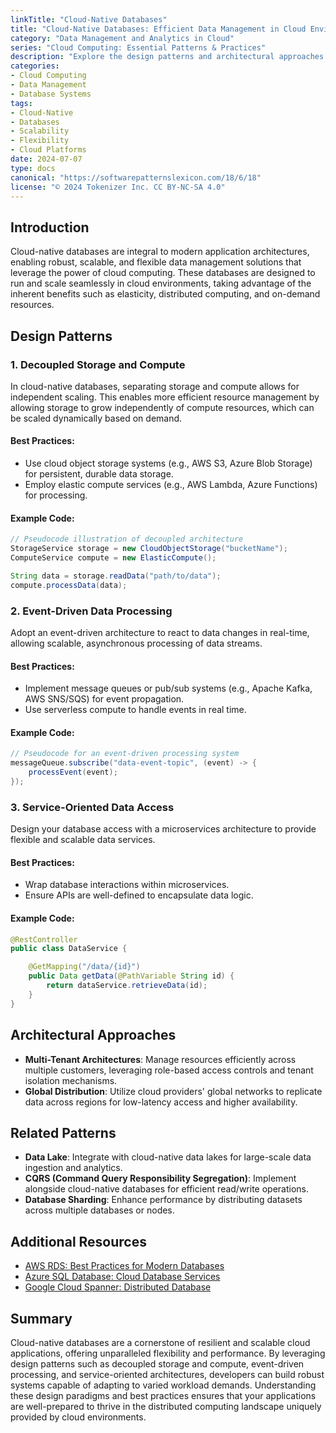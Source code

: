```yaml
---
linkTitle: "Cloud-Native Databases"
title: "Cloud-Native Databases: Efficient Data Management in Cloud Environments"
category: "Data Management and Analytics in Cloud"
series: "Cloud Computing: Essential Patterns & Practices"
description: "Explore the design patterns and architectural approaches for effectively managing databases in cloud-native environments, leveraging the scalability and flexibility that cloud platforms offer."
categories:
- Cloud Computing
- Data Management
- Database Systems
tags:
- Cloud-Native
- Databases
- Scalability
- Flexibility
- Cloud Platforms
date: 2024-07-07
type: docs
canonical: "https://softwarepatternslexicon.com/18/6/18"
license: "© 2024 Tokenizer Inc. CC BY-NC-SA 4.0"
---
```


## Introduction

Cloud-native databases are integral to modern application architectures, enabling robust, scalable, and flexible data management solutions that leverage the power of cloud computing. These databases are designed to run and scale seamlessly in cloud environments, taking advantage of the inherent benefits such as elasticity, distributed computing, and on-demand resources.

## Design Patterns

### 1. **Decoupled Storage and Compute**

In cloud-native databases, separating storage and compute allows for independent scaling. This enables more efficient resource management by allowing storage to grow independently of compute resources, which can be scaled dynamically based on demand.

#### Best Practices:
- Use cloud object storage systems (e.g., AWS S3, Azure Blob Storage) for persistent, durable data storage.
- Employ elastic compute services (e.g., AWS Lambda, Azure Functions) for processing.

#### Example Code:
```java
// Pseudocode illustration of decoupled architecture
StorageService storage = new CloudObjectStorage("bucketName");
ComputeService compute = new ElasticCompute();

String data = storage.readData("path/to/data");
compute.processData(data);
```

### 2. **Event-Driven Data Processing**

Adopt an event-driven architecture to react to data changes in real-time, allowing scalable, asynchronous processing of data streams.

#### Best Practices:
- Implement message queues or pub/sub systems (e.g., Apache Kafka, AWS SNS/SQS) for event propagation.
- Use serverless compute to handle events in real time.

#### Example Code:
```java
// Pseudocode for an event-driven processing system
messageQueue.subscribe("data-event-topic", (event) -> {
    processEvent(event);
});
```

### 3. **Service-Oriented Data Access**

Design your database access with a microservices architecture to provide flexible and scalable data services.

#### Best Practices:
- Wrap database interactions within microservices.
- Ensure APIs are well-defined to encapsulate data logic.

#### Example Code:
```java
@RestController
public class DataService {

    @GetMapping("/data/{id}")
    public Data getData(@PathVariable String id) {
        return dataService.retrieveData(id);
    }
}
```

## Architectural Approaches

- **Multi-Tenant Architectures**: Manage resources efficiently across multiple customers, leveraging role-based access controls and tenant isolation mechanisms.
- **Global Distribution**: Utilize cloud providers' global networks to replicate data across regions for low-latency access and higher availability.

## Related Patterns

- **Data Lake**: Integrate with cloud-native data lakes for large-scale data ingestion and analytics.
- **CQRS (Command Query Responsibility Segregation)**: Implement alongside cloud-native databases for efficient read/write operations.
- **Database Sharding**: Enhance performance by distributing datasets across multiple databases or nodes.

## Additional Resources

- [AWS RDS: Best Practices for Modern Databases](https://aws.amazon.com/rds/)
- [Azure SQL Database: Cloud Database Services](https://azure.microsoft.com/en-us/services/sql-database/)
- [Google Cloud Spanner: Distributed Database](https://cloud.google.com/spanner)

## Summary

Cloud-native databases are a cornerstone of resilient and scalable cloud applications, offering unparalleled flexibility and performance. By leveraging design patterns such as decoupled storage and compute, event-driven processing, and service-oriented architectures, developers can build robust systems capable of adapting to varied workload demands. Understanding these design paradigms and best practices ensures that your applications are well-prepared to thrive in the distributed computing landscape uniquely provided by cloud environments.
